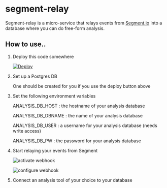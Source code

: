 # segment-relay
Segment-relay is a micro-service that relays events from [Segment.io](http://segment.io/) into a database where you can do free-form analysis.

## How to use..

1. Deploy this code somewhere 
    
    [![Deploy](https://www.herokucdn.com/deploy/button.png)](https://heroku.com/deploy)
2. Set up a Postgres DB
    
    One should be created for you if you use the deploy button above
3. Set the following environment variables

    ANALYSIS_DB_HOST : the hostname of your analysis database
    
    ANALYSIS_DB_DBNAME : the name of your analysis database
    
    ANALYSIS_DB_USER : a username for your analysis database (needs write access)
    
    ANALYSIS_DB_PW : the password for your analysis database
  
4. Start relaying your events from Segment
  
    ![activate webhook](http://i.imgur.com/ZJ9y4x8.png)

    ![configure webhook](http://i.imgur.com/44dBwG4.png)

5. Connect an analysis tool of your choice to your database 
